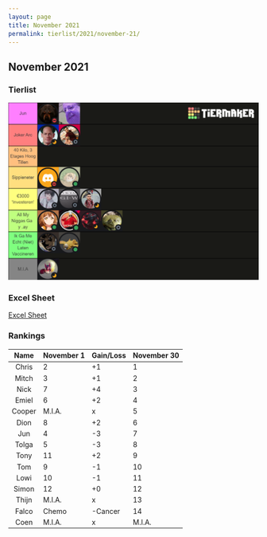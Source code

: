 ```yaml
---
layout: page
title: November 2021
permalink: tierlist/2021/november-21/
---
```


## **November 2021**

### Tierlist
![tierlist-nov-21](../../images/2021/toxicity-nov-21.png)

### Excel Sheet
[Excel Sheet](https://docs.google.com/spreadsheets/d/1Ce520IyJMybWWc20tF7vexOxxB6HrJR1/edit#gid=551464434)

### Rankings

| Name | November 1 | Gain/Loss | November 30
|:--------:|--------|-----|--------|
| Chris | 2 | +1 | 1
| Mitch | 3 | +1 | 2
| Nick | 7 | +4 | 3
| Emiel | 6 | +2 | 4
| Cooper | M.I.A. | x | 5
| Dion | 8 | +2 | 6
| Jun | 4 | -3 | 7
| Tolga | 5 | -3 | 8
| Tony | 11 | +2 | 9
| Tom | 9 | -1 | 10
| Lowi | 10 | -1 | 11
| Simon | 12 | +0 | 12
| Thijn | M.I.A. | x | 13
| Falco | Chemo | -Cancer | 14
| Coen | M.I.A. | x | M.I.A.

